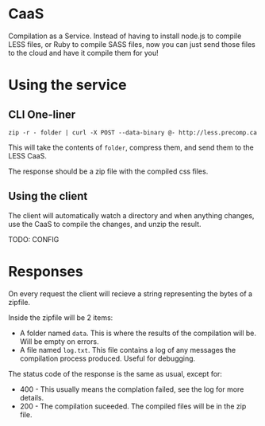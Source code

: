 CaaS
====

Compilation as a Service. Instead of having to install node.js to compile LESS
files, or Ruby to compile SASS files, now you can just send those files to the
cloud and have it compile them for you!

Using the service
=================

CLI One-liner
-------------
    zip -r - folder | curl -X POST --data-binary @- http://less.precomp.ca

This will take the contents of `folder`, compress them, and send them to the
LESS CaaS.

The response should be a zip file with the compiled css files.

Using the client
----------------

The client will automatically watch a directory and when anything changes,
use the CaaS to compile the changes, and unzip the result.

TODO: CONFIG

Responses
=========
On every request the client will recieve a string representing the bytes of a
zipfile.

Inside the zipfile will be 2 items:
- A folder named `data`. This is where the results of the compilation will be.
  Will be empty on errors.
- A file named `log.txt`. This file contains a log of any messages the
  compilation process produced. Useful for debugging.

The status code of the response is the same as usual, except for:
- 400 - This usually means the complation failed, see the log for more details.
- 200 - The compilation suceeded. The compiled files will be in the zip file.
